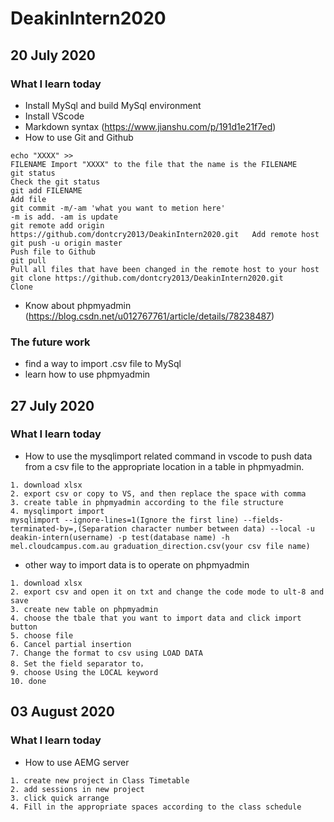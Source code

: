 # DeakinIntern2020

## 20 July 2020
### What I learn today
* Install MySql and build MySql environment
* Install VScode
* Markdown syntax
(https://www.jianshu.com/p/191d1e21f7ed)
* How to use Git and Github
```
echo "XXXX" >>                                                              FILENAME Import "XXXX" to the file that the name is the FILENAME
git status                                                                  Check the git status
git add FILENAME                                                            Add file
git commit -m/-am 'what you want to metion here'                            -m is add. -am is update
git remote add origin https://github.com/dontcry2013/DeakinIntern2020.git   Add remote host
git push -u origin master                                                   Push file to Github
git pull                                                                    Pull all files that have been changed in the remote host to your host
git clone https://github.com/dontcry2013/DeakinIntern2020.git               Clone
```
* Know about phpmyadmin
(https://blog.csdn.net/u012767761/article/details/78238487)

### The future work
* find a way to import .csv file to MySql
* learn how to use phpmyadmin

## 27 July 2020
### What I learn today
* How to use the mysqlimport related command in vscode to push data from a csv file to the appropriate location in a table in phpmyadmin.
```
1. download xlsx
2. export csv or copy to VS, and then replace the space with comma
3. create table in phpmyadmin according to the file structure
4. mysqlimport import
mysqlimport --ignore-lines=1(Ignore the first line) --fields-terminated-by=,(Separation character number between data) --local -u deakin-intern(username) -p test(database name) -h mel.cloudcampus.com.au graduation_direction.csv(your csv file name)
```
* other way to import data is to operate on phpmyadmin
```
1. download xlsx
2. export csv and open it on txt and change the code mode to ult-8 and save
3. create new table on phpmyadmin
4. choose the tbale that you want to import data and click import button
5. choose file
6. Cancel partial insertion
7. Change the format to csv using LOAD DATA
8. Set the field separator to，
9. choose Using the LOCAL keyword
10. done
```
## 03 August 2020
### What I learn today
* How to use AEMG server
```
1. create new project in Class Timetable
2. add sessions in new project
3. click quick arrange
4. Fill in the appropriate spaces according to the class schedule

```
